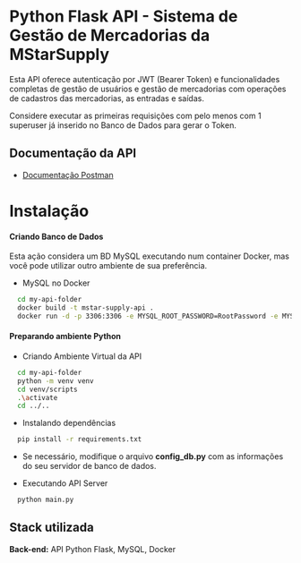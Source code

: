 
# Python Flask API - Sistema de Gestão de Mercadorias da MStarSupply

Esta API oferece autenticação por JWT (Bearer Token) e funcionalidades completas de gestão de usuários e gestão de mercadorias com operações de cadastros das mercadorias, as entradas e saídas.

Considere executar as primeiras requisições com pelo menos com 1 superuser já inserido no Banco de Dados para gerar o Token.
## Documentação da API

* [Documentação Postman](https://documenter.getpostman.com/view/31811666/2s9YsQ6ooN#intro)


# Instalação

#### Criando Banco de Dados
Esta ação considera um BD MySQL executando num container Docker, mas você pode utilizar outro ambiente de sua preferência.

* MySQL no Docker

```bash
  cd my-api-folder
  docker build -t mstar-supply-api .
  docker run -d -p 3306:3306 -e MYSQL_ROOT_PASSWORD=RootPassword -e MYSQL_DATABASE=mssupply_goods_api -e MYSQL_USER=MainUser -e MYSQL_PASSWORD=MainPassword mstar-supply-api
```
#### Preparando ambiente Python
* Criando Ambiente Virtual da API
```bash
  cd my-api-folder
  python -m venv venv
  cd venv/scripts
  .\activate
  cd ../..
```
* Instalando dependências
```bash
  pip install -r requirements.txt  
``` 
* Se necessário, modifique o arquivo **config_db.py** com as informações do seu servidor de banco de dados.

* Executando API Server
```bash
  python main.py
``` 


## Stack utilizada

**Back-end:** API Python Flask, MySQL, Docker
